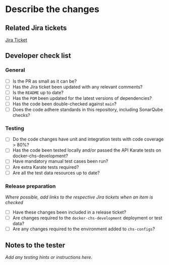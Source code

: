 # Describe the changes

## Related Jira tickets

[Jira Ticket](URL)

## Developer check list

### General

- [ ] Is the PR as small as it can be?
- [ ] Has the Jira ticket been updated with any relevant comments?
- [ ] Is the `README` up to date?
- [ ] Has the `POM` been updated for the latest versions of dependencies?
- [ ] Has the code been double-checked against `main`?
- [ ] Does the code adhere standards in this repository, including SonarQube checks?

### Testing

- [ ] Do the code changes have unit and integration tests with code coverage > 80%?
- [ ] Has the code been tested locally and/or passed the API Karate tests on docker-chs-development?
- [ ] Have mandatory manual test cases been run?
- [ ] Are extra Karate tests required?
- [ ] Are all the test data resources up to date?

### Release preparation

_Where possible, add links to the respective Jira tickets when an item is checked_

- [ ] Have these changes been included in a release ticket?
- [ ] Are changes required to the `docker-chs-development` deployment or test data?
- [ ] Are any changes required to the environment added to `chs-configs`?

## Notes to the tester

_Add any testing hints or instructions here._
